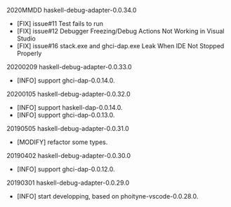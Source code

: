 2020MMDD haskell-debug-adapter-0.0.34.0
  * [FIX] issue#11 Test fails to run
  * [FIX] issue#12 Debugger Freezing/Debug Actions Not Working in Visual Studio
  * [FIX] issue#16 stack.exe and ghci-dap.exe Leak When IDE Not Stopped Properly


20200209 haskell-debug-adapter-0.0.33.0
  * [INFO] support ghci-dap-0.0.14.0.


20200105 haskell-debug-adapter-0.0.32.0
  * [INFO] support haskell-dap-0.0.14.0.
  * [INFO] support ghci-dap-0.0.13.0.


20190505 haskell-debug-adapter-0.0.31.0
  * [MODIFY] refactor some types.


20190402 haskell-debug-adapter-0.0.30.0
  * [INFO] support ghci-dap-0.0.12.0.


20190301 haskell-debug-adapter-0.0.29.0
  * [INFO] start developping, based on phoityne-vscode-0.0.28.0.


